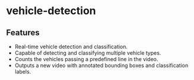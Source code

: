 # vehicle-detection

## Features
- Real-time vehicle detection and classification.
- Capable of detecting and classifying multiple vehicle types.
- Counts the vehicles passing a predefined line in the video.
- Outputs a new video with annotated bounding boxes and classification labels.
